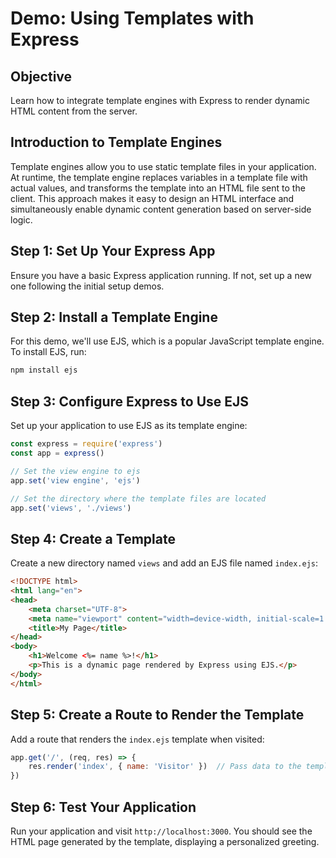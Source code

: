 # Demo: Using Templates with Express

## Objective
Learn how to integrate template engines with Express to render dynamic HTML content from the server.

## Introduction to Template Engines
Template engines allow you to use static template files in your application. At runtime, the template engine replaces variables in a template file with actual values, and transforms the template into an HTML file sent to the client. This approach makes it easy to design an HTML interface and simultaneously enable dynamic content generation based on server-side logic.

## Step 1: Set Up Your Express App
Ensure you have a basic Express application running. If not, set up a new one following the initial setup demos.

## Step 2: Install a Template Engine
For this demo, we'll use EJS, which is a popular JavaScript template engine. To install EJS, run:

```bash
npm install ejs
```

## Step 3: Configure Express to Use EJS
Set up your application to use EJS as its template engine:

```javascript
const express = require('express')
const app = express()

// Set the view engine to ejs
app.set('view engine', 'ejs')

// Set the directory where the template files are located
app.set('views', './views')
```

## Step 4: Create a Template
Create a new directory named `views` and add an EJS file named `index.ejs`:

```html
<!DOCTYPE html>
<html lang="en">
<head>
    <meta charset="UTF-8">
    <meta name="viewport" content="width=device-width, initial-scale=1.0">
    <title>My Page</title>
</head>
<body>
    <h1>Welcome <%= name %>!</h1>
    <p>This is a dynamic page rendered by Express using EJS.</p>
</body>
</html>
```

## Step 5: Create a Route to Render the Template
Add a route that renders the `index.ejs` template when visited:

```javascript
app.get('/', (req, res) => {
    res.render('index', { name: 'Visitor' })  // Pass data to the template
})
```

## Step 6: Test Your Application
Run your application and visit `http://localhost:3000`. You should see the HTML page generated by the template, displaying a personalized greeting.
